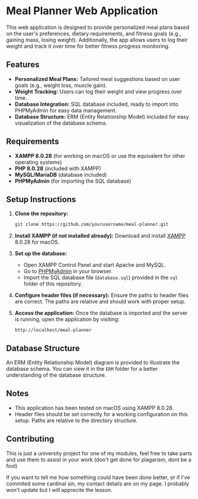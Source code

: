 # Meal Planner Web Application

This web application is designed to provide personalized meal plans based on the user's preferences, dietary requirements, and fitness goals (e.g., gaining mass, losing weight). Additionally, the app allows users to log their weight and track it over time for better fitness progress monitoring.

## Features

- **Personalized Meal Plans:** Tailored meal suggestions based on user goals (e.g., weight loss, muscle gain).
- **Weight Tracking:** Users can log their weight and view progress over time.
- **Database Integration:** SQL database included, ready to import into PHPMyAdmin for easy data management.
- **Database Structure:** ERM (Entity Relationship Model) included for easy visualization of the database schema.

## Requirements

- **XAMPP 8.0.28** (for working on macOS or use the equivalent for other operating systems)
- **PHP 8.0.28** (included with XAMPP)
- **MySQL/MariaDB** (database included)
- **PHPMyAdmin** (for importing the SQL database)

## Setup Instructions

1. **Clone the repository:**
   ```bash
   git clone https://github.com/yourusername/meal-planner.git
   ```
   
2. **Install XAMPP (if not installed already):**
   Download and install [XAMPP](https://www.apachefriends.org/index.html) 8.0.28 for macOS.

3. **Set up the database:**
   - Open XAMPP Control Panel and start Apache and MySQL.
   - Go to [PHPMyAdmin](http://localhost/phpmyadmin) in your browser.
   - Import the SQL database file (`database.sql`) provided in the `sql` folder of this repository.

4. **Configure header files (if necessary):**
   Ensure the paths to header files are correct. The paths are relative and should work with proper setup.

5. **Access the application:**
   Once the database is imported and the server is running, open the application by visiting:
   ```text
   http://localhost/meal-planner
   ```

## Database Structure

An ERM (Entity Relationship Model) diagram is provided to illustrate the database schema. You can view it in the `ERM` folder for a better understanding of the database structure.

## Notes

- This application has been tested on macOS using XAMPP 8.0.28.
- Header files should be set correctly for a working configuration on this setup. Paths are relative to the directory structure.

## Contributing

This is just a university project for one of my modules, feel free to take parts and use them to assist in your work (don't get done for plagarism, dont be a fool)

If you want to tell me how something could have been done better, or if I've commited some cardinal sin, my contact details are on my page. I probably won't update but I will apprecite the lesson.
